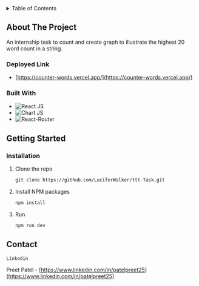 <!-- TABLE OF CONTENTS -->
<details>
  <summary>Table of Contents</summary>
  <ol>
    <li>
      <a href="#about-the-project">About The Project</a>
      <ul>
        <li><a href="#built-with">Built With</a></li>
      </ul>
    </li>
    <li>
      <a href="#getting-started">Getting Started</a>
    </li>
    <li><a href="#contact">Contact</a></li>
  </ol>
</details>



<!-- ABOUT THE PROJECT -->
## About The Project

An internship task to count and create graph to illustrate the highest 20 word count in a string.

### Deployed Link
- [https://counter-words.vercel.app/](https://counter-words.vercel.app/)


### Built With

* ![React JS](https://img.shields.io/badge/React-20232A?style=for-the-badge&logo=react&logoColor=61DAFB)
* ![Chart JS](https://img.shields.io/badge/Chart.js-FF6384?style=for-the-badge&logo=chartdotjs&logoColor=white)
* ![React-Router](https://img.shields.io/badge/React_Router-CA4245?style=for-the-badge&logo=react-router&logoColor=white)


<!-- GETTING STARTED -->
## Getting Started

### Installation

1. Clone the repo
   ```sh
   git clone https://github.com/LuciferWalker/ttt-Task.git
   ```
2. Install NPM packages
   ```sh
   npm install
   ```
4. Run
   ```sh
   npm run dev
   ```


<!-- USAGE EXAMPLES -->
<!-- ## Usage

Use this space to show useful examples of how a project can be used. Additional screenshots, code examples and demos work well in this space. You may also link to more resources.

_For more examples, please refer to the [Documentation](https://example.com)_ -->



<!-- CONTACT -->
## Contact

`Linkedin`

Preet Patel - [https://www.linkedin.com/in/patelpreet25](https://www.linkedin.com/in/patelpreet25)













